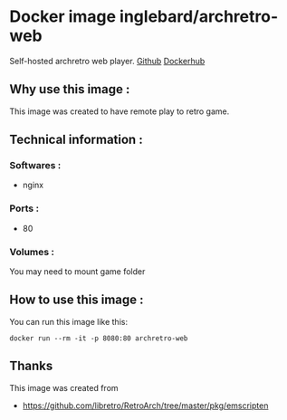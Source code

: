 # Docker image inglebard/archretro-web
Self-hosted archretro web player.
[Github](https://github.com/Inglebard/dockerfiles/blob/master/archretro-web/)
[Dockerhub](https://hub.docker.com/r/inglebard/archretro-web/)

## Why use this image :

This image was created to have remote play to retro game.

## Technical information :

### Softwares :
* nginx

### Ports :
* 80

### Volumes :
You may need to mount game folder

## How to use this image :

You can run this image like this:
```
docker run --rm -it -p 8080:80 archretro-web

```

## Thanks
This image was created from 
* https://github.com/libretro/RetroArch/tree/master/pkg/emscripten
